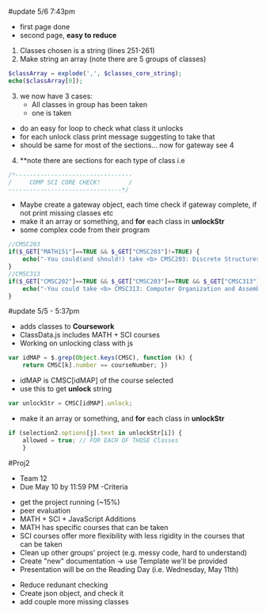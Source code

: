 #update 5/6 7:43pm
- first page done
- second page, **easy to reduce**
1. Classes chosen is a string (lines 251-261)
2. Make string an array (note there are 5 groups of classes)
```php
$classArray = explode(',', $classes_core_string);
echo($classArray[0]);
```
3. we now have 3 cases:
	- All classes in group has been taken
	- one is taken
- do an easy for loop to check what class it unlocks
- for each unlock class print message suggesting to take that
- should be same for most of the sections... now for gateway see 4
4. **note there are sections for each type of class i.e
```php
/*---------------------------------
/     COMP SCI CORE CHECK!        /
--------------------------------*/
```
- Maybe create a gateway object, each time check if gateway complete, if not print missing classes etc
- make it an array or something, and **for** each class in **unlockStr**
- some complex code from their program
```php
//CMSC203
if($_GET["MATH151"]==TRUE && $_GET["CMSC203"]!=TRUE) {
	echo("-You could(and should!) take <b> CMSC203: Discrete Structures</b><br>");
}
//CMSC313
if($_GET["CMSC202"]==TRUE && $_GET["CMSC203"]==TRUE && $_GET["CMSC313"]!=TRUE) {
	echo("-You could take <b> CMSC313: Computer Organization and Assembly Language Programming</b><br>");
}
```


#update 5/5 - 5:37pm
- adds classes to **Coursework**
- ClassData.js includes MATH + SCI courses
- Working on unlocking class with js
```javascript
var idMAP = $.grep(Object.keys(CMSC), function (k) { 
	return CMSC[k].number == courseNumber; })
```
- idMAP is CMSC[idMAP] of the course selected
- use this to get **unlock** string
```javascript
var unlockStr = CMSC[idMAP].unlock;
```
- make it an array or something, and **for** each class in **unlockStr**
```javascript
if (selection2.options[j].text in unlockStr[i]) {
	allowed = true;	// FOR EACH OF THOSE Classes
	}
```


#Proj2
- Team 12
- Due May 10 by 11:59 PM
-Criteria
 * get the project running (~15%)
 * peer evaluation
 * MATH + SCI + JavaScript Additions 
 * MATH has specific courses that can be taken
 * SCI courses offer more flexibility with less rigidity in the courses that can be taken
 * Clean up other groups' project (e.g. messy code, hard to understand)
 * Create "new" documentation -> use Template we'll be provided
 * Presentation will be on the Reading Day (i.e. Wednesday, May 11th)
 - Reduce redunant checking
 - Create json object, and check it
 - add couple more missing classes
